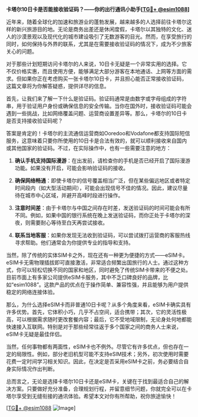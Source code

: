 **卡塔尔10日卡是否能接收验证码？——你的出行通讯小助手[[TG💪+ @esim1088](https://t.me/s/esim1088)]**

近年来，随着全球化的加速和旅游业的蓬勃发展，越来越多的人选择前往卡塔尔这样的新兴旅游目的地。无论是商务出差还是休闲度假，卡塔尔以其独特的文化、迷人的沙漠景观以及现代化的城市建设吸引了无数游客的目光。然而，在享受旅行的同时，如何保持与外界的联系，尤其是在需要接收验证码的情况下，成为不少旅客关心的问题。

对于那些计划短期访问卡塔尔的人来说，10日卡无疑是一个非常实用的选择。它不仅价格实惠，而且使用方便，能够满足大部分游客在本地通话、上网等方面的需求。但如果你正在考虑购买一张卡塔尔10日卡，并且担心能否正常接收验证码，这篇文章将为你解答疑惑，提供详尽的信息。

首先，让我们来了解一下什么是验证码。验证码通常是由数字或字母组成的字符串，用于验证用户身份或确保信息的安全传输。当你在国外时，接收验证码可能会遇到一些挑战，比如网络覆盖问题、运营商设置差异等。那么，卡塔尔的10日卡是否支持接收验证码呢？

答案是肯定的！卡塔尔的主流通信运营商如Ooredoo和Vodafone都支持国际短信服务，这意味着只要你所使用的10日卡是合法有效的，就可以顺利接收来自国内或其他国家的验证码。不过，在实际操作中，也有一些需要注意的地方：

1. **确认手机支持国际漫游**：在出发前，请检查你的手机是否已经开启了国际漫游功能。如果没有开启，可能会影响验证码的接收。
   
2. **确保网络畅通**：即使卡塔尔的信号覆盖相当广泛，但在某些偏远地区或者特定时间段内（如大型活动期间），可能会出现信号不佳的情况。因此，建议尽量待在城市中心区域，并避开高峰时段进行操作。

3. **注意时间差**：由于卡塔尔与中国之间存在时差，发送验证码的时间可能会有所不同。例如，如果中国的银行系统在晚上发送验证码，而你正处于卡塔尔的深夜，则需要耐心等待至白天再尝试接收。

4. **联系当地客服**：如果你发现无法收到验证码，可以尝试拨打运营商的客服热线寻求帮助。他们通常会为你提供专业的指导和支持。

当然，除了传统的实体SIM卡之外，现在还有一种更为便捷的方式——eSIM卡。eSIM卡无需物理插拔即可直接激活，非常适合频繁出国旅行的人士。通过这种方式，你可以轻松切换不同的国家和地区，同时避免了传统SIM卡带来的不便之处。目前市面上有多家公司提供eSIM卡服务，其中不乏口碑良好的品牌，比如“esim1088”。这款产品的优点在于操作简单、兼容性强，并且能够为用户提供稳定的网络连接体验。

那么，为什么选择eSIM卡而非普通10日卡呢？从多个角度来看，eSIM卡确实具有许多优势。首先，它体积小巧，几乎不占空间，适合携带；其次，它的灵活性极高，可以根据需求随时更改套餐内容；最后，它不受地域限制，无论身处何地都能快速接入互联网。特别是对于那些经常往返于多个国家之间的商务人士来说，eSIM卡无疑是最佳伴侣。

当然，任何事物都有两面性，eSIM卡也不例外。尽管它有许多优点，但也存在一定的局限性。例如，部分老旧机型可能不支持eSIM技术；另外，初次使用时需要花费一定时间学习相关知识。因此，在决定是否采用eSIM卡之前，务必要结合自身实际情况作出判断。

总而言之，无论是选择卡塔尔10日卡还是eSIM卡，关键在于找到最适合自己的解决方案。只要做好充分准备，合理规划行程，并留意细节问题，你就完全可以在卡塔尔享受到无缝衔接的通讯体验。希望本文对你有所帮助，祝你旅途愉快！

[[TG💪+ @esim1088](https://t.me/s/esim1088) ![Image](https://i.postimg.cc/4NQfJmqS/Snipaste-2025-05-13-00-14-12.png)]